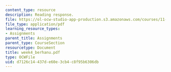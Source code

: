 ```yaml
---
content_type: resource
description: Reading response.
file: https://ol-ocw-studio-app-production.s3.amazonaws.com/courses/11-946-planning-in-transition-economies-for-growth-and-equity-spring-2004/d7126c14437de60e3cb4c8f95b6306db_week4_berhanu.pdf
file_type: application/pdf
learning_resource_types:
- Assignments
parent_title: Assignments
parent_type: CourseSection
resourcetype: Document
title: week4_berhanu.pdf
type: OCWFile
uid: d7126c14-437d-e60e-3cb4-c8f95b6306db
---
```

